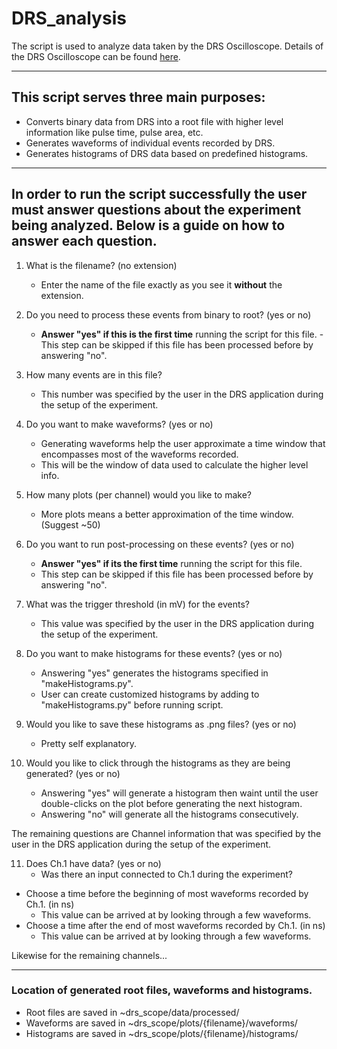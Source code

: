 # DRS_analysis

The script is used to analyze data taken by the DRS Oscilloscope.
Details of the DRS Oscilloscope can be found [here](https://www.psi.ch/drs/DocumentationEN/manualrev50.pdf).

---

## This script serves three main purposes:
- Converts binary data from DRS into a root file with higher level information like pulse time, pulse area, etc.
- Generates waveforms of individual events recorded by DRS.
- Generates histograms of DRS data based on predefined histograms.
---
## In order to run the script successfully the user must answer questions about the experiment being analyzed. Below is a guide on how to answer each question.

1. What is the filename? (no extension)
   - Enter the name of the file exactly as you see it **without** the extension.

2. Do you need to process these events from binary to root? (yes or no)
   - **Answer "yes" if this is the first time** running the script for this file.
   -This step can be skipped if this file has been processed before by answering "no".

3. How many events are in this file?
   - This number was specified by the user in the DRS application during the setup of the experiment.

4. Do you want to make waveforms? (yes or no)
   - Generating waveforms help the user approximate a time window that encompasses most of the waveforms recorded.
   - This will be the window of data used to calculate the higher level info.

5. How many plots (per channel) would you like to make?
   - More plots means a better approximation of the time window. (Suggest ~50)

6. Do you want to run post-processing on these events? (yes or no)
   - **Answer "yes" if its the first time** running the script for this file.
   - This step can be skipped if this file has been processed before by answering "no".

7. What was the trigger threshold (in mV) for the events?
   - This value was specified by the user in the DRS application during the setup of the experiment.

8. Do you want to make histograms for these events? (yes or no)
   - Answering "yes" generates the histograms specified in "makeHistograms.py".
   - User can create customized histograms by adding to "makeHistograms.py" before running script.

9. Would you like to save these histograms as .png files? (yes or no)
   - Pretty self explanatory.

10. Would you like to click through the histograms as they are being generated? (yes or no)
    - Answering "yes" will generate a histogram then waint until the user double-clicks on the plot before generating the next histogram.
    - Answering "no" will generate all the histograms consecutively.
    
The remaining questions are Channel information that was specified by the user in the DRS application during the setup of the experiment.

11. Does Ch.1 have data? (yes or no)
    - Was there an input connected to Ch.1 during the experiment?
- Choose a time before the beginning of most waveforms recorded by Ch.1. (in ns)
  - This value can be arrived at by looking through a few waveforms.
- Choose a time after the end of most waveforms recorded by Ch.1. (in ns)
  - This value can be arrived at by looking through a few waveforms.
  
Likewise for the remaining channels...

---
### Location of generated root files, waveforms and histograms.

- Root files are saved in ~drs_scope/data/processed/
- Waveforms are saved in ~drs_scope/plots/{filename}/waveforms/
- Histograms are saved in ~drs_scope/plots/{filename}/histograms/
